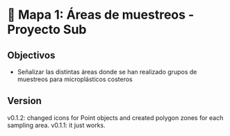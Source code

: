 # 📓 Mapa 1: Áreas de muestreos - Proyecto Sub

## Objectivos

- Señalizar las distintas áreas donde se han realizado grupos de muestreos para microplásticos costeros

## Version

v0.1.2: changed icons for Point objects and created polygon zones for each sampling area.
v0.1.1: it just works.
